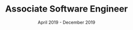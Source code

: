 ---
title: Associate Software Engineer
company: Andela
link: [["Andela", "https://andela.com"]]
date: April 2019 - December 2019
order: 4

description:
  - Participated in L&D and Technical leadership program
  - Developed Converge, a meeting room management using React Native and Python Flask
---